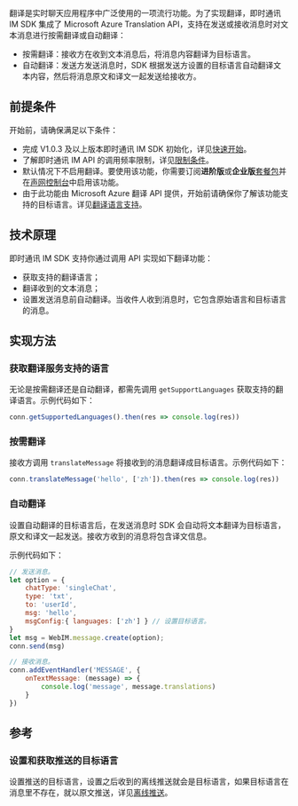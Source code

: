 翻译是实时聊天应用程序中广泛使用的一项流行功能。为了实现翻译，即时通讯 IM SDK 集成了 Microsoft Azure Translation API，支持在发送或接收消息时对文本消息进行按需翻译或自动翻译：

- 按需翻译：接收方在收到文本消息后，将消息内容翻译为目标语言。
- 自动翻译：发送方发送消息时，SDK 根据发送方设置的目标语言自动翻译文本内容，然后将消息原文和译文一起发送给接收方。

## 前提条件

开始前，请确保满足以下条件：

- 完成 V1.0.3 及以上版本即时通讯 IM SDK 初始化，详见[快速开始](./agora_chat_get_started_web)。
- 了解即时通讯 IM API 的调用频率限制，详见[限制条件](./agora_chat_limitation)。
- 默认情况下不启用翻译。要使用该功能，你需要订阅**进阶版**或**企业版**[套餐包](./agora_chat_pricing#管理套餐包)并在[声网控制台](https://console.agora.io/)中启用该功能。
- 由于此功能由 Microsoft Azure 翻译 API 提供，开始前请确保你了解该功能支持的目标语言。详见[翻译语言支持](https://docs.microsoft.com/en-us/azure)。
## 技术原理

即时通讯 IM SDK 支持你通过调用 API 实现如下翻译功能：

- 获取支持的翻译语言；
- 翻译收到的文本消息；
- 设置发送消息前自动翻译。当收件人收到消息时，它包含原始语言和目标语言的消息。

## 实现方法

### 获取翻译服务支持的语言

无论是按需翻译还是自动翻译，都需先调用 `getSupportLanguages` 获取支持的翻译语言。示例代码如下：

```javascript
conn.getSupportedLanguages().then(res => console.log(res))
```

### 按需翻译

接收方调用 `translateMessage` 将接收到的消息翻译成目标语言。示例代码如下：

```javascript
conn.translateMessage('hello', ['zh']).then(res => console.log(res))
```

### 自动翻译

设置自动翻译的目标语言后，在发送消息时 SDK 会自动将文本翻译为目标语言，原文和译文一起发送。接收方收到的消息将包含译文信息。

示例代码如下：

```javascript
// 发送消息。
let option = {
    chatType: 'singleChat',
    type: 'txt',
    to: 'userId',
    msg: 'hello',
    msgConfig:{ languages: ['zh'] } // 设置目标语言。
}
let msg = WebIM.message.create(option);
conn.send(msg)

// 接收消息。
conn.addEventHandler('MESSAGE', {
    onTextMessage: (message) => {
        console.log('message', message.translations)
    }
})
```

## 参考

### 设置和获取推送的目标语言

设置推送的目标语言，设置之后收到的离线推送就会是目标语言，如果目标语言在消息里不存在，就以原文推送，详见[离线推送](./agora_chat_push_web)。
